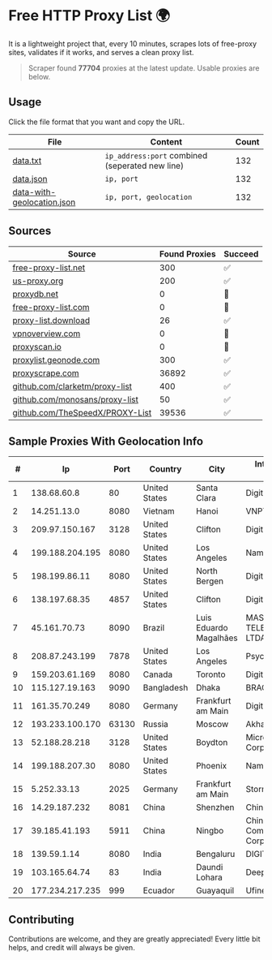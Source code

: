 
# Free HTTP Proxy List 🌍

It is a lightweight project that, every 10 minutes, scrapes lots of free-proxy sites, validates if it works, and serves a clean proxy list.


> Scraper found **77704** proxies at the latest update. Usable proxies are below.

## Usage

Click the file format that you want and copy the URL.


|File|Content|Count|
|----|-------|-----|
|[data.txt](https://raw.githubusercontent.com/themiralay/Proxy-List-World/master/data.txt)|`ip_address:port` combined (seperated new line)|132|
|[data.json](https://raw.githubusercontent.com/themiralay/Proxy-List-World/master/data.json)|`ip, port`|132|
|[data-with-geolocation.json](https://raw.githubusercontent.com/themiralay/Proxy-List-World/master/data-with-geolocation.json)|`ip, port, geolocation`|132|

## Sources

|Source|Found Proxies|Succeed|
|------|-------------|-------|
|[free-proxy-list.net](https://free-proxy-list.net)|300|✅|
|[us-proxy.org](https://www.us-proxy.org)|200|✅|
|[proxydb.net](http://proxydb.net)|0|🚫|
|[free-proxy-list.com](https://free-proxy-list.com/?page=&port=&type%5B%5D=http&type%5B%5D=https&up_time=0&search=Search)|0|🚫|
|[proxy-list.download](https://www.proxy-list.download/HTTP)|26|✅|
|[vpnoverview.com](https://vpnoverview.com/privacy/anonymous-browsing/free-proxy-servers)|0|🚫|
|[proxyscan.io](https://www.proxyscan.io)|0|🚫|
|[proxylist.geonode.com](https://proxylist.geonode.com/api/proxy-list?limit=300&page=1&sort_by=lastChecked&sort_type=desc&protocols=http,https)|300|✅|
|[proxyscrape.com](https://api.proxyscrape.com/v2/?request=displayproxies&protocol=http&timeout=10000&country=all&ssl=all&anonymity=all)|36892|✅|
|[github.com/clarketm/proxy-list](https://raw.githubusercontent.com/clarketm/proxy-list/master/proxy-list-raw.txt)|400|✅|
|[github.com/monosans/proxy-list](https://raw.githubusercontent.com/monosans/proxy-list/main/proxies/http.txt)|50|✅|
|[github.com/TheSpeedX/PROXY-List](https://raw.githubusercontent.com/TheSpeedX/PROXY-List/master/http.txt)|39536|✅|


## Sample Proxies With Geolocation Info

|#|Ip|Port|Country|City|Internet Service Provider|
|-|--|----|-------|----|-------------------------|
|1|138.68.60.8|80|United States|Santa Clara|DigitalOcean, LLC|
|2|14.251.13.0|8080|Vietnam|Hanoi|VNPT|
|3|209.97.150.167|3128|United States|Clifton|DigitalOcean, LLC|
|4|199.188.204.195|8080|United States|Los Angeles|Namecheap, Inc.|
|5|198.199.86.11|8080|United States|North Bergen|DigitalOcean, LLC|
|6|138.197.68.35|4857|United States|Clifton|DigitalOcean, LLC|
|7|45.161.70.73|8090|Brazil|Luis Eduardo Magalhães|MASS TELECOMUNICAÇÃO LTDA ME|
|8|208.87.243.199|7878|United States|Los Angeles|Psychz Networks|
|9|159.203.61.169|8080|Canada|Toronto|DigitalOcean, LLC|
|10|115.127.19.163|9090|Bangladesh|Dhaka|BRACNet Limited|
|11|161.35.70.249|8080|Germany|Frankfurt am Main|DigitalOcean, LLC|
|12|193.233.100.170|63130|Russia|Moscow|AkhaliNet LLC|
|13|52.188.28.218|3128|United States|Boydton|Microsoft Corporation|
|14|199.188.207.30|8080|United States|Phoenix|Namecheap, Inc.|
|15|5.252.33.13|2025|Germany|Frankfurt am Main|StormWall s.r.o.|
|16|14.29.187.232|8081|China|Shenzhen|Chinanet|
|17|39.185.41.193|5911|China|Ningbo|China Mobile Communications Corporation|
|18|139.59.1.14|8080|India|Bengaluru|DIGITALOCEAN|
|19|103.165.64.74|83|India|Daundi Lohara|Deepnet|
|20|177.234.217.235|999|Ecuador|Guayaquil|Ufinet Panama S.A.|



## Contributing

Contributions are welcome, and they are greatly appreciated! Every
little bit helps, and credit will always be given.

